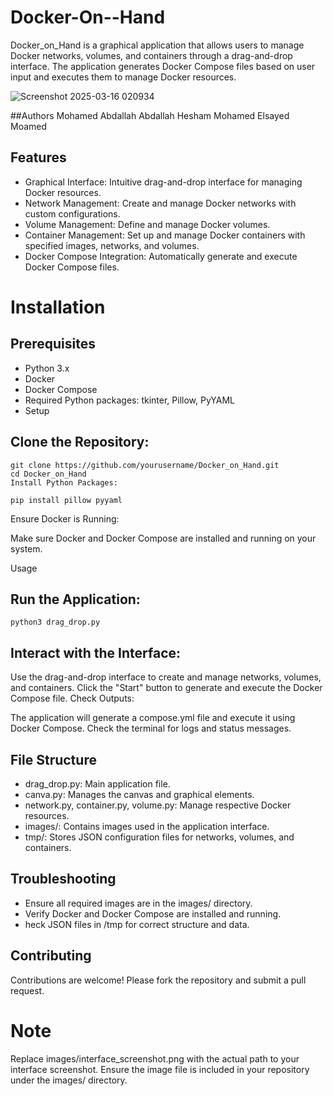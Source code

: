 # Docker-On--Hand
Docker_on_Hand is a graphical application that allows users to manage Docker networks, volumes, and containers through a drag-and-drop interface. The application generates Docker Compose files based on user input and executes them to manage Docker resources.

![Screenshot 2025-03-16 020934](https://github.com/user-attachments/assets/57a1b7ff-7a00-4258-8681-21436600152b)

##Authors
Mohamed Abdallah
Abdallah Hesham
Mohamed Elsayed Moamed
## Features	

+ Graphical Interface: Intuitive drag-and-drop interface for managing Docker resources.
+ Network Management: Create and manage Docker networks with custom configurations.
+ Volume Management: Define and manage Docker volumes.
+ Container Management: Set up and manage Docker containers with specified images, networks, and volumes.
+ Docker Compose Integration: Automatically generate and execute Docker Compose files.
# Installation
## Prerequisites
- Python 3.x
- Docker
- Docker Compose
- Required Python packages: tkinter, Pillow, PyYAML
- Setup
## Clone the Repository:

```
git clone https://github.com/yourusername/Docker_on_Hand.git
cd Docker_on_Hand
Install Python Packages:
```
```
pip install pillow pyyaml
```
Ensure Docker is Running:

Make sure Docker and Docker Compose are installed and running on your system.

Usage
## Run the Application:


```
python3 drag_drop.py
```
## Interact with the Interface:

Use the drag-and-drop interface to create and manage networks, volumes, and containers.
Click the "Start" button to generate and execute the Docker Compose file.
Check Outputs:

The application will generate a compose.yml file and execute it using Docker Compose.
Check the terminal for logs and status messages.
## File Structure
+ drag_drop.py: Main application file.
+ canva.py: Manages the canvas and graphical elements.
+ network.py, container.py, volume.py: Manage respective Docker resources.
+ images/: Contains images used in the application interface.
+ tmp/: Stores JSON configuration files for networks, volumes, and containers.
## Troubleshooting
+ Ensure all required images are in the images/ directory.
+  Verify Docker and Docker Compose are installed and running.
+ heck JSON files in /tmp for correct structure and data.
## Contributing
Contributions are welcome! Please fork the repository and submit a pull request.


 # Note
Replace images/interface_screenshot.png with the actual path to your interface screenshot.
Ensure the image file is included in your repository under the images/ directory.
